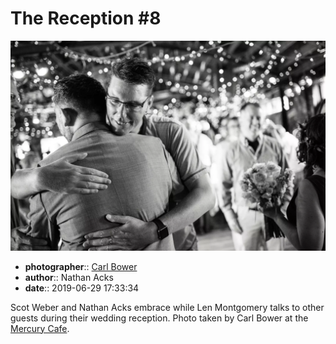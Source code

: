 # The Reception \#8

![Scot Weber and Nathan Acks embrace](assets/2019-06-29-set-3-the-reception-08.webp)

* **photographer**:: [Carl Bower](https://carlbowerphotos.com)  
* **author**:: Nathan Acks  
* **date**:: 2019-06-29 17:33:34

Scot Weber and Nathan Acks embrace while Len Montgomery talks to other guests during their wedding reception. Photo taken by Carl Bower at the [Mercury Cafe](http://mercurycafe.com).
